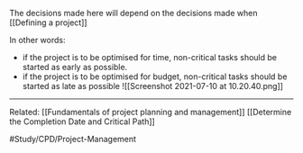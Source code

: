 The decisions made here will depend on the decisions made when [[Defining a project]]

In other words:
- if the project is to be optimised for time, non-critical tasks should be started as early as possible. 
- if the project is to be optimised for budget, non-critical tasks should be started as late as possible
![[Screenshot 2021-07-10 at 10.20.40.png]]


---
Related:
[[Fundamentals of project planning and management]]
[[Determine the Completion Date and Critical Path]]


#Study/CPD/Project-Management 